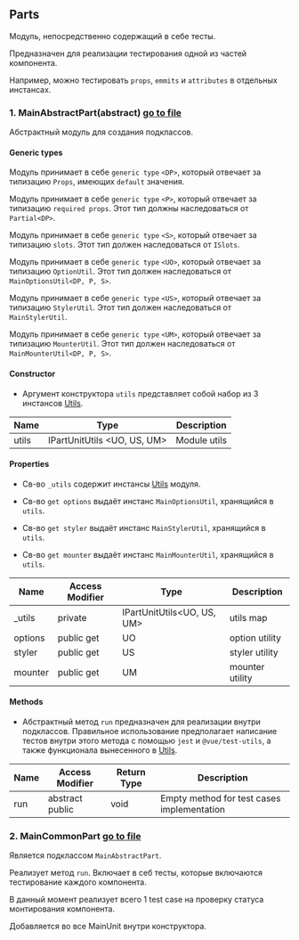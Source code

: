 ## Parts

Модуль, непосредственно содержащий в себе тесты.

Предназначен для реализации тестирования одной из частей компонента.

Например, можно тестировать `props`, `emmits` и `attributes` в отдельных инстансах.

### 1. MainAbstractPart(abstract) [go to file](../../prototypes/parts/main.abstract.part.ts)

Абстрактный модуль для создания подклассов.

#### Generic types

Модуль принимает в себе `generic type` `<DP>`, который отвечает за типизацию `Props`, имеющих `default` значения.

Модуль принимает в себе `generic type` `<P>`, который отвечает за типизацию `required props`.
Этот тип должны наследоваться от `Partial<DP>`.

Модуль принимает в себе `generic type` `<S>`, который отвечает за типизацию `slots`.
Этот тип должен наследоваться от `ISlots`.

Модуль принимает в себе `generic type` `<UO>`, который отвечает за типизацию `OptionUtil`.
Этот тип должен наследоваться от `MainOptionsUtil<DP, P, S>`.

Модуль принимает в себе `generic type` `<US>`, который отвечает за типизацию `StylerUtil`.
Этот тип должен наследоваться от `MainStylerUtil`.

Модуль принимает в себе `generic type` `<UM>`, который отвечает за типизацию `MounterUtil`.
Этот тип должен наследоваться от `MainMounterUtil<DP, P, S>`.

#### Constructor

- Аргумент конструктора `utils` представляет собой набор из 3 инстансов [Utils](./utils.doc.md).

| Name  | Type                           | Description               |
|-------|--------------------------------|---------------------------|
| utils | IPartUnitUtils <UO, US, UM>    | Module utils              |

#### Properties

- Св-во `_utils` содержит инстансы [Utils](./utils.doc.md) модуля.


- Св-во `get options` выдаёт инстанс `MainOptionsUtil`, хранящийся в `utils`.


- Св-во `get styler` выдаёт инстанс `MainStylerUtil`, хранящийся в `utils`.


- Св-во `get mounter` выдаёт инстанс `MainMounterUtil`, хранящийся в `utils`.

| Name        | Access Modifier | Type                        | Description     |
|-------------|-----------------|-----------------------------|-----------------|
| _utils      | private         | IPartUnitUtils<UO, US, UM>  | utils map       |
| options     | public get      | UO                          | option utility  |
| styler      | public get      | US                          | styler utility  |
| mounter     | public get      | UM                          | mounter utility |


#### Methods

- Абстрактный метод `run` предназначен для реализации внутри подклассов.
  Правильное использование предполагает написание тестов внутри этого метода с помощью `jest` и `@vue/test-utils`,
  а также функционала вынесенного в [Utils](./utils.doc.md).


| Name | Access Modifier | Return Type  | Description                                |
|------|-----------------|--------------|--------------------------------------------|
| run  | abstract public | void         | Empty method for test cases implementation |

### 2. MainCommonPart [go to file](../../prototypes/parts/main.common.part.ts)

Является подклассом `MainAbstractPart`.

Реализует метод `run`. Включает в себ тесты, которые включаются тестирование каждого компонента.

В данный момент реализует всего 1 test case на проверку статуса монтирования компонента.

Добавляется во все MainUnit внутри конструктора.
